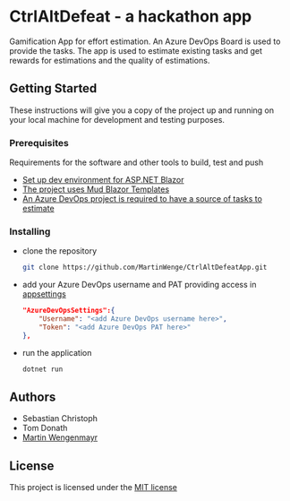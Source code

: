 # CtrlAltDefeat - a hackathon app

Gamification App for effort estimation. An Azure DevOps Board is used to provide the tasks. The app is used to estimate existing tasks and get rewards for estimations and the quality of estimations.

## Getting Started

These instructions will give you a copy of the project up and running on
your local machine for development and testing purposes.

### Prerequisites

Requirements for the software and other tools to build, test and push 
- [Set up dev environment for ASP.NET Blazor](https://learn.microsoft.com/en-us/aspnet/core/blazor/fundamentals/startup?view=aspnetcore-8.0)
- [The project uses Mud Blazor Templates](https://www.mudblazor.com/getting-started/installation#online-playground)
- [An Azure DevOps project is required to have a source of tasks to estimate](https://learn.microsoft.com/en-us/azure/devops/organizations/projects/create-project?view=azure-devops&tabs=browser)

### Installing

* clone the repository
    ```bash
    git clone https://github.com/MartinWenge/CtrlAltDefeatApp.git
    ```
* add your Azure DevOps username and PAT providing access in [appsettings](appsettings.json)
    ```json
    "AzureDevOpsSettings":{
        "Username": "<add Azure DevOps username here>",
        "Token": "<add Azure DevOps PAT here>"
    },
    ```
* run the application
    ``` bash
    dotnet run
    ```

## Authors

  - Sebastian Christoph
  - Tom Donath
  - [Martin Wengenmayr](https://github.com/MartinWenge)

## License

This project is licensed under the [MIT license](LICENSE.md)

